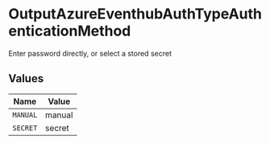 # OutputAzureEventhubAuthTypeAuthenticationMethod

Enter password directly, or select a stored secret


## Values

| Name     | Value    |
| -------- | -------- |
| `MANUAL` | manual   |
| `SECRET` | secret   |